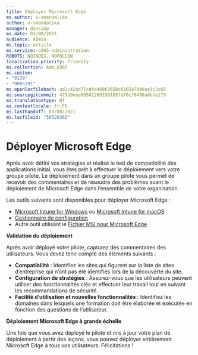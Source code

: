 ```yaml
---
title: Déployer Microsoft Edge
ms.author: v-smandalika
author: v-smandalika
manager: dansimp
ms.date: 03/08/2021
audience: Admin
ms.topic: article
ms.service: o365-administration
ROBOTS: NOINDEX, NOFOLLOW
localization_priority: Priority
ms.collection: Adm_O365
ms.custom:
- "9139"
- "9005291"
ms.openlocfilehash: ad2c42ad77cd4a4606365bc616547846ae3c2c65
ms.sourcegitcommit: 475a9eaa095812091991857df6cf6490a8bbe179
ms.translationtype: HT
ms.contentlocale: fr-FR
ms.lasthandoff: 03/08/2021
ms.locfileid: "50529265"
---
```

# <a name="deploy-microsoft-edge"></a>Déployer Microsoft Edge

Après avoir défini vos stratégies et réalisé le test de compatibilité des applications initial, vous êtes prêt à effectuer le déploiement vers votre groupe pilote. Le déploiement dans un groupe pilote vous permet de recevoir des commentaires et de résoudre des problèmes avant le déploiement de Microsoft Edge dans l’ensemble de votre organisation.

Les outils suivants sont disponibles pour déployer Microsoft Edge :

- [Microsoft Intune for Windows](https://docs.microsoft.com/mem/intune/apps/apps-windows-edge) ou [Microsoft Intune for macOS](https://docs.microsoft.com/mem/intune/apps/apps-edge-macos)
- [Gestionnaire de configuration](https://docs.microsoft.com/DeployEdge/deploy-edge-with-configuration-manager)
- Autre outil utilisant le [Fichier MSI pour Microsoft Edge](https://www.microsoft.com/edge/business/download)

**Validation du déploiement**

Après avoir déployé votre pilote, capturez des commentaires des utilisateurs. Vous devez tenir compte des éléments suivants :
- **Compatibilité** : Identifiez les sites qui figurent sur la liste de sites d’entreprise qui n’ont pas été identifiés lors de la découverte du site.
- **Configuration de stratégies** : Assurez-vous que les utilisateurs peuvent utiliser des fonctionnalités clés et effectuer leur travail tout en suivant les recommandations de sécurité.
- **Facilité d’utilisation et nouvelles fonctionnalités** : Identifiez les domaines dans lesquels une formation doit être élaborée et exécutée en fonction des questions de l’utilisateur.

**Déploiement Microsoft Edge à grande échelle**

Une fois que vous avez déployé le pilote et mis à jour votre plan de déploiement à partir des leçons, vous pouvez déployer entièrement Microsoft Edge à tous vos utilisateurs. Félicitations !

